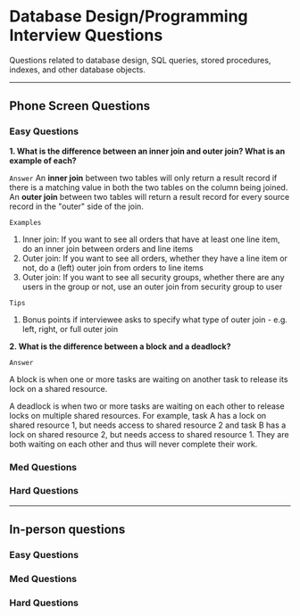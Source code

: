 # Database Design/Programming Interview Questions

Questions related to database design, SQL queries, stored procedures, indexes, and other database objects.

---

## Phone Screen Questions

### Easy Questions

**1. What is the difference between an inner join and outer join?  What is an example of each?**

`Answer`
An **inner join** between two tables will only return a result record if there is a matching value in both the two tables on the column being joined.
An **outer join** between two tables will return a result record for every source record in the "outer" side of the join.  

`Examples`
1. Inner join: If you want to see all orders that have at least one line item, do an inner join between orders and line items
2. Outer join: If you want to see all orders, whether they have a line item or not, do a (left) outer join from orders to line items
3. Outer join: If you want to see all security groups, whether there are any users in the group or not, use an outer join from security group to user

`Tips`
1. Bonus points if interviewee asks to specify what type of outer join - e.g. left, right, or full outer join

**2. What is the difference between a block and a deadlock?**

`Answer`

A block is when one or more tasks are waiting on another task to release its lock on a shared resource.

A deadlock is when two or more tasks are waiting on each other to release locks on multiple shared resources. For example, task A has a lock on shared resource 1, but needs access to shared resource 2 and task B has a lock on shared resource 2, but needs access to shared resource 1. They are both waiting on each other and thus will never complete their work.

### Med Questions

### Hard Questions

---

## In-person questions

### Easy Questions

### Med Questions

### Hard Questions
